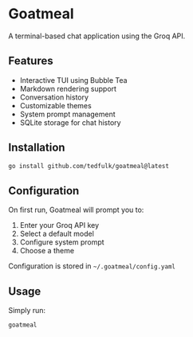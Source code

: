 
# Goatmeal

A terminal-based chat application using the Groq API.

## Features

- Interactive TUI using Bubble Tea
- Markdown rendering support
- Conversation history
- Customizable themes
- System prompt management
- SQLite storage for chat history

## Installation

```bash
go install github.com/tedfulk/goatmeal@latest
```

## Configuration

On first run, Goatmeal will prompt you to:

1. Enter your Groq API key
2. Select a default model
3. Configure system prompt
4. Choose a theme

Configuration is stored in `~/.goatmeal/config.yaml`

## Usage

Simply run:

```bash
goatmeal
```
